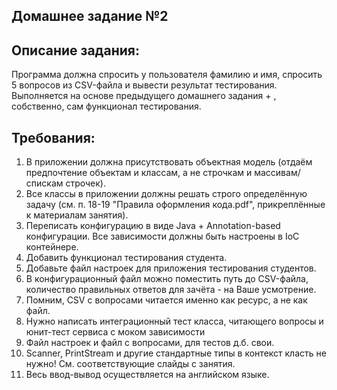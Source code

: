 Домашнее задание №2
---
Описание задания:
---
Программа должна спросить у пользователя фамилию и имя, спросить 5 вопросов из CSV-файла и вывести результат тестирования. Выполняется на основе предыдущего домашнего задания + , собственно, сам функционал тестирования.

Требования:
---
1. В приложении должна присутствовать объектная модель (отдаём предпочтение объектам и классам, а не строчкам и массивам/спискам строчек).
2. Все классы в приложении должны решать строго определённую задачу (см. п. 18-19 "Правила оформления кода.pdf", прикреплённые к материалам занятия).
3. Переписать конфигурацию в виде Java + Annotation-based конфигурации. Все зависимости должны быть настроены в IoC контейнере.
4. Добавить функционал тестирования студента.
5. Добавьте файл настроек для приложения тестирования студентов.
6. В конфигурационный файл можно поместить путь до CSV-файла, количество правильных ответов для зачёта - на Ваше усмотрение.
7. Помним, CSV с вопросами читается именно как ресурс, а не как файл.
8. Нужно написать интеграционный тест класса, читающего вопросы и юнит-тест сервиса с моком зависимости
9. Файл настроек и файл с вопросами, для тестов д.б. свои.
10. Scanner, PrintStream и другие стандартные типы в контекст класть не нужно! См. соответствующие слайды с занятия.
11. Весь ввод-вывод осуществляется на английском языке.
